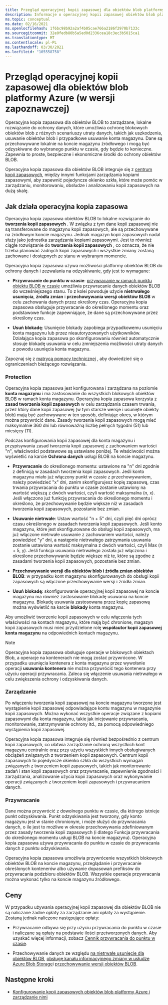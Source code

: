 ```yaml
---
title: Przegląd operacyjnej kopii zapasowej dla obiektów blob platformy Azure
description: Informacje o operacyjnej kopii zapasowej obiektów blob platformy Azure (w wersji zapoznawczej).
ms.topic: conceptual
ms.date: 02/16/2021
ms.openlocfilehash: 1f6bc98b92a2af4b05cae766a2186f2970b7133c
ms.sourcegitcommit: 32e0fedb80b5a5ed0d2336cea18c3ec3b5015ca1
ms.translationtype: MT
ms.contentlocale: pl-PL
ms.lasthandoff: 03/30/2021
ms.locfileid: "105558758"
---
```

# <a name="overview-of-operational-backup-for-azure-blobs-in-preview"></a>Przegląd operacyjnej kopii zapasowej dla obiektów blob platformy Azure (w wersji zapoznawczej)

Operacyjna kopia zapasowa dla obiektów BLOB to zarządzane, lokalne rozwiązanie do ochrony danych, które umożliwia ochronę blokowych obiektów blob z różnych scenariuszy utraty danych, takich jak uszkodzenia, usuwanie obiektów blob i przypadkowe usuwanie konta magazynu. Dane są przechowywane lokalnie na koncie magazynu źródłowego i mogą być odzyskiwane do wybranego punktu w czasie, gdy będzie to konieczne. Zapewnia to proste, bezpieczne i ekonomiczne środki do ochrony obiektów BLOB.

Operacyjna kopia zapasowa dla obiektów BLOB integruje się z [centrum kopii zapasowych](backup-center-overview.md), między innymi funkcjami zarządzania kopiami zapasowymi, aby zapewnić pojedyncze okienko szkła, które może pomóc w zarządzaniu, monitorowaniu, obsłudze i analizowaniu kopii zapasowych na dużą skalę.

## <a name="how-operational-backup-works"></a>Jak działa operacyjna kopia zapasowa

Operacyjna kopia zapasowa obiektów BLOB to lokalne rozwiązanie do **tworzenia kopii zapasowych** . W związku z tym dane kopii zapasowej nie są transferowane do magazynu kopii zapasowych, ale są przechowywane na źródłowym koncie magazynu. Jednak magazyn kopii zapasowych nadal służy jako jednostka zarządzania kopiami zapasowymi. Jest to również ciągłe rozwiązanie do **tworzenia kopii zapasowych** , co oznacza, że nie trzeba planować żadnych kopii zapasowych i wszystkie zmiany zostaną zachowane i dostępnych ze stanu w wybranym momencie.

Operacyjna kopia zapasowa używa możliwości platformy obiektów BLOB do ochrony danych i zezwalania na odzyskiwanie, gdy jest to wymagane:

- **Przywracanie do punktu w czasie**: [przywracanie w ramach punktu obiektu BLOB w czasie](../storage/blobs/point-in-time-restore-overview.md) umożliwia przywracanie danych obiektów BLOB do wcześniejszego stanu. To z kolei powoduje użycie **nietrwałego usunięcia**, **źródła zmian** i **przechowywania wersji obiektów BLOB** w celu zachowania danych przez określony czas. Operacyjna kopia zapasowa obsługuje przywracanie do określonego momentu oraz podstawowe funkcje zapewniające, że dane są przechowywane przez określony czas.

- **Usuń blokadę**: Usunięcie blokady zapobiega przypadkowemu usunięciu konta magazynu lub przez nieautoryzowanych użytkowników. Działająca kopia zapasowa po skonfigurowaniu również automatycznie stosuje blokadę usuwania w celu zmniejszenia możliwości utraty danych z powodu usunięcia konta magazynu.

Zapoznaj się z [matrycą pomocy technicznej](blob-backup-support-matrix.md) , aby dowiedzieć się o ograniczeniach bieżącego rozwiązania.

### <a name="protection"></a>Protection

Operacyjna kopia zapasowa jest konfigurowana i zarządzana na poziomie **konta magazynu** i ma zastosowanie do wszystkich blokowych obiektów BLOB w ramach konta magazynu. Operacyjna kopia zapasowa korzysta z **zasad tworzenia kopii zapasowych** w celu zarządzania czasem trwania, przez który dane kopii zapasowej (w tym starsze wersje i usunięte obiekty blob) mają być zachowywane w ten sposób, definiując okres, w którym można przywrócić dane. Zasady tworzenia kopii zapasowych mogą mieć maksymalnie 360 dni lub równoważną liczbę pełnych tygodni (51) lub miesięcy (11).

Podczas konfigurowania kopii zapasowej dla konta magazynu i przypisywania zasad tworzenia kopii zapasowej z zachowaniem wartości "n", właściwości podstawowe są ustawiane poniżej. Te właściwości można wyświetlić na karcie **Ochrona danych** usługi BLOB na koncie magazynu.

- **Przywracanie** do określonego momentu: ustawione na "n" dni zgodnie z definicją w zasadach tworzenia kopii zapasowych. Jeśli konto magazynu miało już włączony punkt w czasie z przechowywaniem, należy powiedzieć "x" dni, zanim skonfigurujesz kopię zapasową, czas trwania przywracania do punktu w czasie zostanie ustawiony na wartość większą z dwóch wartości, czyli wartość maksymalna (n, x). Jeśli włączono już funkcję przywracania do określonego momentu i określono, że przechowywanie będzie większe niż w zasadach tworzenia kopii zapasowych, pozostanie bez zmian.

- **Usuwanie nietrwałe**: Ustaw wartość "n + 5" dni, czyli pięć dni oprócz czasu określonego w zasadach tworzenia kopii zapasowych. Jeśli konto magazynu, które jest skonfigurowane do obsługi kopii zapasowych, ma już włączone nietrwałe usuwanie z zachowaniem wartości, należy powiedzieć "y" dni, a następnie nietrwałego zatrzymania usuwania zostanie ustawiona wartość maksymalna z dwóch wartości, czyli Max (n + 5, y). Jeśli funkcja usuwania nietrwałego została już włączona i określone przechowywanie będzie większe niż te, które są zgodne z zasadami tworzenia kopii zapasowych, pozostanie bez zmian.

- **Przechowywanie wersji dla obiektów blob i źródła zmian obiektów BLOB**: w przypadku kont magazynu skonfigurowanych do obsługi kopii zapasowych są włączone przechowywanie wersji i źródła zmian.

- **Usuń blokadę**: skonfigurowanie operacyjnej kopii zapasowej na koncie magazynu ma również zastosowanie blokadę usuwania na koncie magazynu. Blokadę usuwania zastosowana przez kopię zapasową można wyświetlić na karcie **blokady** konta magazynu.

Aby umożliwić tworzenie kopii zapasowych w celu włączenia tych właściwości na kontach magazynu, które mają być chronione, magazyn kopii zapasowych musi mieć przydzielone rolę **współautor kopii zapasowej konta magazynu** na odpowiednich kontach magazynu.

>[!NOTE]
>Operacyjna kopia zapasowa obsługuje operacje w blokowych obiektach Blob, a operacje na kontenerach nie mogą zostać przywrócone. W przypadku usunięcia kontenera z konta magazynu przez wywołanie operacji **usuwania kontenera** nie można przywrócić tego kontenera przy użyciu operacji przywracania. Zaleca się włączenie usuwania nietrwałego w celu zwiększenia ochrony i odzyskiwania danych.

### <a name="management"></a>Zarządzanie

Po włączeniu tworzenia kopii zapasowej na koncie magazynu tworzone jest wystąpienie kopii zapasowej odpowiadające kontu magazynu w magazynie kopii zapasowych. Można wykonać wszystkie operacje związane z kopiami zapasowymi dla konta magazynu, takie jak inicjowanie przywracania, monitorowanie, zatrzymywanie ochrony itd., za pomocą odpowiedniego wystąpienia kopii zapasowej.

Operacyjna kopia zapasowa integruje się również bezpośrednio z centrum kopii zapasowych, co ułatwia zarządzanie ochroną wszystkich kont magazynu centralnie oraz przy użyciu wszystkich innych obsługiwanych obciążeń związanych z tworzeniem kopii zapasowych. Centrum kopii zapasowych to pojedyncze okienko szkła do wszystkich wymagań związanych z tworzeniem kopii zapasowych, takich jak monitorowanie zadań i stan kopii zapasowych oraz przywracanie, zapewnienie zgodności i zarządzania, analizowanie użycia kopii zapasowych oraz wykonywanie operacji związanych z tworzeniem kopii zapasowych i przywracaniem danych.

### <a name="restore"></a>Przywracanie

Dane można przywrócić z dowolnego punktu w czasie, dla którego istnieje punkt odzyskiwania. Punkt odzyskiwania jest tworzony, gdy konto magazynu jest w stanie chronionym, i może służyć do przywracania danych, o ile jest to możliwe w okresie przechowywania zdefiniowanym przez zasady tworzenia kopii zapasowych (i dlatego Funkcja przywracania do określonego momentu usługi BLOB na koncie magazynu). Operacyjna kopia zapasowa używa przywracania do punktu w czasie do przywracania danych z punktu odzyskiwania.

Operacyjna kopia zapasowa umożliwia przywrócenie wszystkich blokowych obiektów BLOB na koncie magazynu, przeglądanie i przywracanie określonych kontenerów albo używanie dopasowań prefiksów do przywracania podzbioru obiektów BLOB. Wszystkie operacje przywracania można wykonać tylko na koncie magazynu źródłowego.

## <a name="pricing"></a>Ceny

W przypadku używania operacyjnej kopii zapasowej dla obiektów BLOB nie są naliczane żadne opłaty za zarządzanie ani opłaty za wystąpienie. Zostaną jednak naliczone następujące opłaty:

- Przywracanie odbywa się przy użyciu przywracania do punktu w czasie i naliczane są opłaty na podstawie ilości przetworzonych danych. Aby uzyskać więcej informacji, zobacz [Cennik przywracania do punktu w czasie](../storage/blobs/point-in-time-restore-overview.md#pricing-and-billing).

- Przechowywanie danych ze względu [na nietrwałe usunięcie dla obiektów BLOB](../storage/blobs/soft-delete-blob-overview.md), [obsługę kanału informacyjnego zmiany w usłudze Azure Blob Storage](../storage/blobs/storage-blob-change-feed.md)i [przechowywanie wersji obiektów BLOB](../storage/blobs/versioning-overview.md).

## <a name="next-steps"></a>Następne kroki

- [Konfigurowanie kopii zapasowych obiektów blob platformy Azure i zarządzanie nimi](blob-backup-configure-manage.md)